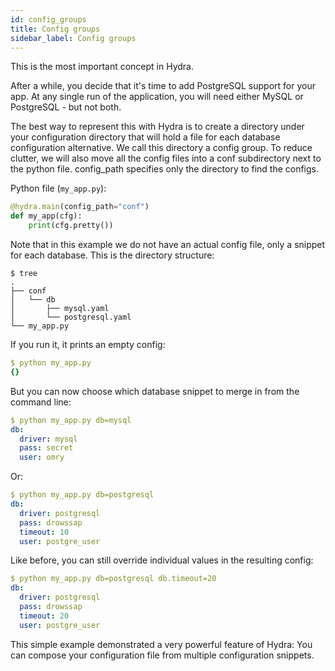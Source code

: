 ```yaml
---
id: config_groups
title: Config groups
sidebar_label: Config groups
---
```

This is the most important concept in Hydra.

After a while, you decide that it's time to add PostgreSQL support for your app.
At any single run of the application, you will need either MySQL or PostgreSQL - but not both.

The best way to represent this with Hydra is to create a directory under your configuration directory that will hold
a file for each database configuration alternative. 
We call this directory a config group.
To reduce clutter, we will also move all the config files into a conf subdirectory next to the python file.
config_path specifies only the directory to find the configs.

Python file (`my_app.py`):
```python
@hydra.main(config_path="conf")
def my_app(cfg):
    print(cfg.pretty())
```

Note that in this example we do not have an actual config file, only a snippet for each database.
This is the directory structure:
```text
$ tree
.
├── conf
│   └── db
│       ├── mysql.yaml
│       └── postgresql.yaml
└── my_app.py
```

If you run it, it prints an empty config:
```yaml
$ python my_app.py
{}
```

But you can now choose which database snippet to merge in from the command line:
```yaml
$ python my_app.py db=mysql
db:
  driver: mysql
  pass: secret
  user: omry
```
Or:
```yaml
$ python my_app.py db=postgresql
db:
  driver: postgresql
  pass: drowssap
  timeout: 10
  user: postgre_user
```

Like before, you can still override individual values in the resulting config:
```yaml
$ python my_app.py db=postgresql db.timeout=20
db:
  driver: postgresql
  pass: drowssap
  timeout: 20
  user: postgre_user
```

This simple example demonstrated a very powerful feature of Hydra:
You can compose your configuration file from multiple configuration snippets.
